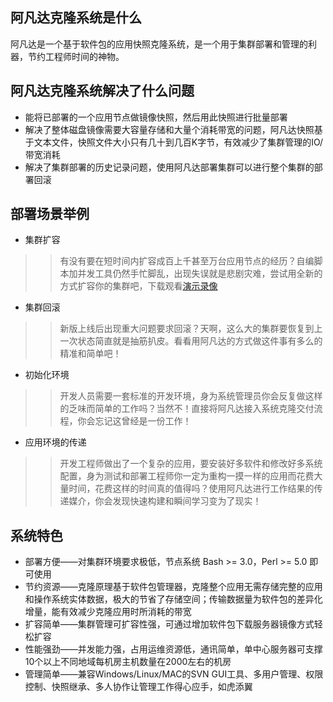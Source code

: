 ## 阿凡达克隆系统是什么 ##

阿凡达是一个基于软件包的应用快照克隆系统，是一个用于集群部署和管理的利器，节约工程师时间的神物。

## 阿凡达克隆系统解决了什么问题 ##

  * 能将已部署的一个应用节点做镜像快照，然后用此快照进行批量部署
  * 解决了整体磁盘镜像需要大容量存储和大量个消耗带宽的问题，阿凡达快照基于文本文件，快照文件大小只有几十到几百K字节，有效减少了集群管理的IO/带宽消耗
  * 解决了集群部署的历史记录问题，使用阿凡达部署集群可以进行整个集群的部署回滚

## 部署场景举例 ##

  * 集群扩容
> > 有没有要在短时间内扩容成百上千甚至万台应用节点的经历？自编脚本加并发工具仍然手忙脚乱，出现失误就是悲剧灾难，尝试用全新的方式扩容你的集群吧，下载观看[演示录像](http://www.box.net/shared/ehzssy404s)
  * 集群回滚
> > 新版上线后出现重大问题要求回滚？天啊，这么大的集群要恢复到上一次状态简直就是抽筋扒皮。看看用阿凡达的方式做这件事有多么的精准和简单吧！
  * 初始化环境
> > 开发人员需要一套标准的开发环境，身为系统管理员你会反复做这样的乏味而简单的工作吗？当然不！直接将阿凡达接入系统克隆交付流程，你会忘记这曾经是一份工作！
  * 应用环境的传递
> > 开发工程师做出了一个复杂的应用，要安装好多软件和修改好多系统配置，身为测试和部署工程师你一定为重构一摸一样的应用而花费大量时间，花费这样的时间真的值得吗？使用阿凡达进行工作结果的传递媒介，你会发现快速构建和瞬间学习变为了现实！

## 系统特色 ##

  * 部署方便——对集群环境要求极低，节点系统 Bash >= 3.0，Perl >= 5.0 即可使用
  * 节约资源——克隆原理基于软件包管理器，克隆整个应用无需存储完整的应用和操作系统实体数据，极大的节省了存储空间；传输数据量为软件包的差异化增量，能有效减少克隆应用时所消耗的带宽
  * 扩容简单——集群管理可扩容性强，可通过增加软件包下载服务器镜像方式轻松扩容
  * 性能强劲——并发能力强，占用运维资源低，通讯简单，单中心服务器可支撑10个以上不同地域每机房主机数量在2000左右的机房
  * 管理简单——兼容Windows/Linux/MAC的SVN GUI工具、多用户管理、权限控制、快照继承、多人协作让管理工作得心应手，如虎添翼